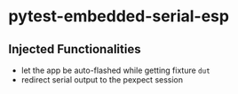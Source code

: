 # pytest-embedded-serial-esp

## Injected Functionalities

- let the app be auto-flashed while getting fixture `dut`
- redirect serial output to the pexpect session
